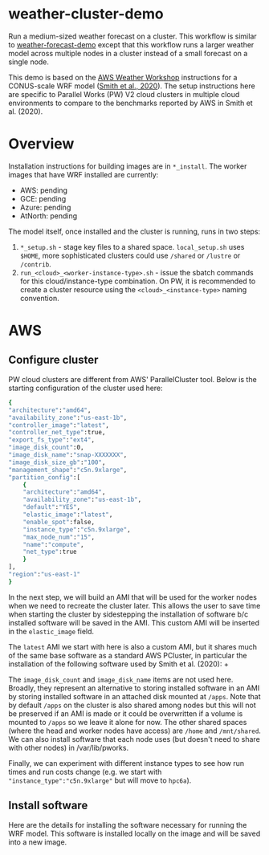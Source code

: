 # weather-cluster-demo
Run a medium-sized weather forecast on a cluster.  This workflow is
similar to
[weather-forecast-demo](https://github.com/parallelworks/weather-forecast-demo)
except that this workflow runs a larger weather model across multiple
nodes in a cluster instead of a small forecast on a single node.

This demo is based on the [AWS Weather Workshop](https://weather.hpcworkshops.com/)
instructions for a CONUS-scale WRF model
([Smith et al., 2020](https://weather.hpcworkshops.com/authors.html)).
The setup instructions here are specific to Parallel Works (PW) V2 cloud
clusters in multiple cloud environments to compare to the benchmarks
reported by AWS in Smith et al. (2020).

# Overview

Installation instructions for building images are in `*_install`. The worker images
that have WRF installed are currently:
+ AWS:     pending
+ GCE:     pending
+ Azure:   pending
+ AtNorth: pending

The model itself, once installed and the cluster is running, 
runs in two steps:
1. `*_setup.sh` - stage key files to a shared space. `local_setup.sh` uses `$HOME`, more sophisticated clusters could use `/shared` or `/lustre` or `/contrib`.
2. `run_<cloud>_<worker-instance-type>.sh` - issue the sbatch commands for this cloud/instance-type combination. On PW, it is recommended to create a cluster resource using the `<cloud>_<instance-type>` naming convention.

# AWS

## Configure cluster

PW cloud clusters are different from AWS' ParallelCluster tool. Below is the
starting configuration of the cluster used here:

```bash
{
"architecture":"amd64",
"availability_zone":"us-east-1b",
"controller_image":"latest",
"controller_net_type":true,
"export_fs_type":"ext4",
"image_disk_count":0,
"image_disk_name":"snap-XXXXXXX",
"image_disk_size_gb":"100",
"management_shape":"c5n.9xlarge",
"partition_config":[
	{
	"architecture":"amd64",
	"availability_zone":"us-east-1b",
	"default":"YES",
	"elastic_image":"latest",
	"enable_spot":false,
	"instance_type":"c5n.9xlarge",
	"max_node_num":"15",
	"name":"compute",
	"net_type":true
	}
],
"region":"us-east-1"
}
```

In the next step, we will build an AMI that will be used for the
worker nodes when we need to recreate the cluster later.  This
allows the user to save time when starting the cluster by
sidestepping the installation of software b/c installed software
will be saved in the AMI.  This custom AMI will be inserted in the
`elastic_image` field.

The `latest` AMI we start with here is also a custom AMI, but it
shares much of the same base software as a standard AWS PCluster,
in particular the installation of the following software used by
Smith et al. (2020):
+ 

The `image_disk_count` and `image_disk_name` items are not used
here.  Broadly, they represent an alternative to storing installed
software in an AMI by storing installed software in an attached
disk mounted at `/apps`.  Note that by default `/apps` on the
cluster is also shared among nodes but this will not be preserved
if an AMI is made or it could be overwritten if a volume is mounted
to `/apps` so we leave it alone for now.  The other shared spaces
(where the head and worker nodes have access) are `/home` and `/mnt/shared`.
We can also install software that each node uses (but doesn't need to
share with other nodes) in /var/lib/pworks.

Finally, we can experiment with different instance types to see
how run times and run costs change (e.g. we start with
`"instance_type":"c5n.9xlarge"` but will move to `hpc6a`).

## Install software

Here are the details for installing the software necessary for
running the WRF model.  This software is installed locally on
the image and will be saved into a new image.


